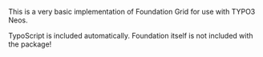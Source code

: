 This is a very basic implementation of Foundation Grid for use with TYPO3 Neos.

TypoScript is included automatically. Foundation itself is not included with the package!
